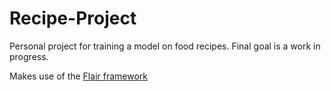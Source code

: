 # Recipe-Project

Personal project for training a model on food recipes. Final goal is a work in progress.

Makes use of the [Flair framework](https://github.com/flairNLP/flair)
